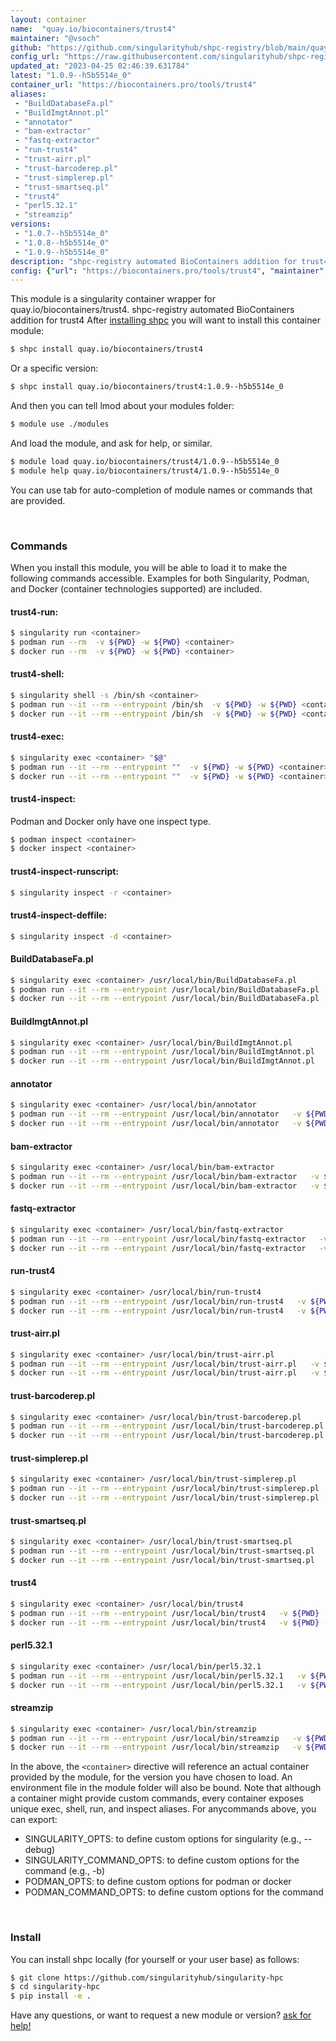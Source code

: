 ```yaml
---
layout: container
name:  "quay.io/biocontainers/trust4"
maintainer: "@vsoch"
github: "https://github.com/singularityhub/shpc-registry/blob/main/quay.io/biocontainers/trust4/container.yaml"
config_url: "https://raw.githubusercontent.com/singularityhub/shpc-registry/main/quay.io/biocontainers/trust4/container.yaml"
updated_at: "2023-04-25 02:46:39.631784"
latest: "1.0.9--h5b5514e_0"
container_url: "https://biocontainers.pro/tools/trust4"
aliases:
 - "BuildDatabaseFa.pl"
 - "BuildImgtAnnot.pl"
 - "annotator"
 - "bam-extractor"
 - "fastq-extractor"
 - "run-trust4"
 - "trust-airr.pl"
 - "trust-barcoderep.pl"
 - "trust-simplerep.pl"
 - "trust-smartseq.pl"
 - "trust4"
 - "perl5.32.1"
 - "streamzip"
versions:
 - "1.0.7--h5b5514e_0"
 - "1.0.8--h5b5514e_0"
 - "1.0.9--h5b5514e_0"
description: "shpc-registry automated BioContainers addition for trust4"
config: {"url": "https://biocontainers.pro/tools/trust4", "maintainer": "@vsoch", "description": "shpc-registry automated BioContainers addition for trust4", "latest": {"1.0.9--h5b5514e_0": "sha256:0bfe7f8942e91a15bf06179c67479961d0a85d6125d2a4a886a47288f3f656df"}, "tags": {"1.0.7--h5b5514e_0": "sha256:c2ebbe6ff6cc24630eb0aa6ea17295e9138e5d0612993b41fddd60398082836e", "1.0.8--h5b5514e_0": "sha256:86c7b2b07f9fdd7f87f1ee9fccabacdfd3fdc8222bc5276582910bae9a389697", "1.0.9--h5b5514e_0": "sha256:0bfe7f8942e91a15bf06179c67479961d0a85d6125d2a4a886a47288f3f656df"}, "docker": "quay.io/biocontainers/trust4", "aliases": {"BuildDatabaseFa.pl": "/usr/local/bin/BuildDatabaseFa.pl", "BuildImgtAnnot.pl": "/usr/local/bin/BuildImgtAnnot.pl", "annotator": "/usr/local/bin/annotator", "bam-extractor": "/usr/local/bin/bam-extractor", "fastq-extractor": "/usr/local/bin/fastq-extractor", "run-trust4": "/usr/local/bin/run-trust4", "trust-airr.pl": "/usr/local/bin/trust-airr.pl", "trust-barcoderep.pl": "/usr/local/bin/trust-barcoderep.pl", "trust-simplerep.pl": "/usr/local/bin/trust-simplerep.pl", "trust-smartseq.pl": "/usr/local/bin/trust-smartseq.pl", "trust4": "/usr/local/bin/trust4", "perl5.32.1": "/usr/local/bin/perl5.32.1", "streamzip": "/usr/local/bin/streamzip"}}
---
```


This module is a singularity container wrapper for quay.io/biocontainers/trust4.
shpc-registry automated BioContainers addition for trust4
After [installing shpc](#install) you will want to install this container module:


```bash
$ shpc install quay.io/biocontainers/trust4
```

Or a specific version:

```bash
$ shpc install quay.io/biocontainers/trust4:1.0.9--h5b5514e_0
```

And then you can tell lmod about your modules folder:

```bash
$ module use ./modules
```

And load the module, and ask for help, or similar.

```bash
$ module load quay.io/biocontainers/trust4/1.0.9--h5b5514e_0
$ module help quay.io/biocontainers/trust4/1.0.9--h5b5514e_0
```

You can use tab for auto-completion of module names or commands that are provided.

<br>

### Commands

When you install this module, you will be able to load it to make the following commands accessible.
Examples for both Singularity, Podman, and Docker (container technologies supported) are included.

#### trust4-run:

```bash
$ singularity run <container>
$ podman run --rm  -v ${PWD} -w ${PWD} <container>
$ docker run --rm  -v ${PWD} -w ${PWD} <container>
```

#### trust4-shell:

```bash
$ singularity shell -s /bin/sh <container>
$ podman run --it --rm --entrypoint /bin/sh  -v ${PWD} -w ${PWD} <container>
$ docker run --it --rm --entrypoint /bin/sh  -v ${PWD} -w ${PWD} <container>
```

#### trust4-exec:

```bash
$ singularity exec <container> "$@"
$ podman run --it --rm --entrypoint ""  -v ${PWD} -w ${PWD} <container> "$@"
$ docker run --it --rm --entrypoint ""  -v ${PWD} -w ${PWD} <container> "$@"
```

#### trust4-inspect:

Podman and Docker only have one inspect type.

```bash
$ podman inspect <container>
$ docker inspect <container>
```

#### trust4-inspect-runscript:

```bash
$ singularity inspect -r <container>
```

#### trust4-inspect-deffile:

```bash
$ singularity inspect -d <container>
```


#### BuildDatabaseFa.pl

```bash
$ singularity exec <container> /usr/local/bin/BuildDatabaseFa.pl
$ podman run --it --rm --entrypoint /usr/local/bin/BuildDatabaseFa.pl   -v ${PWD} -w ${PWD} <container> -c " $@"
$ docker run --it --rm --entrypoint /usr/local/bin/BuildDatabaseFa.pl   -v ${PWD} -w ${PWD} <container> -c " $@"
```


#### BuildImgtAnnot.pl

```bash
$ singularity exec <container> /usr/local/bin/BuildImgtAnnot.pl
$ podman run --it --rm --entrypoint /usr/local/bin/BuildImgtAnnot.pl   -v ${PWD} -w ${PWD} <container> -c " $@"
$ docker run --it --rm --entrypoint /usr/local/bin/BuildImgtAnnot.pl   -v ${PWD} -w ${PWD} <container> -c " $@"
```


#### annotator

```bash
$ singularity exec <container> /usr/local/bin/annotator
$ podman run --it --rm --entrypoint /usr/local/bin/annotator   -v ${PWD} -w ${PWD} <container> -c " $@"
$ docker run --it --rm --entrypoint /usr/local/bin/annotator   -v ${PWD} -w ${PWD} <container> -c " $@"
```


#### bam-extractor

```bash
$ singularity exec <container> /usr/local/bin/bam-extractor
$ podman run --it --rm --entrypoint /usr/local/bin/bam-extractor   -v ${PWD} -w ${PWD} <container> -c " $@"
$ docker run --it --rm --entrypoint /usr/local/bin/bam-extractor   -v ${PWD} -w ${PWD} <container> -c " $@"
```


#### fastq-extractor

```bash
$ singularity exec <container> /usr/local/bin/fastq-extractor
$ podman run --it --rm --entrypoint /usr/local/bin/fastq-extractor   -v ${PWD} -w ${PWD} <container> -c " $@"
$ docker run --it --rm --entrypoint /usr/local/bin/fastq-extractor   -v ${PWD} -w ${PWD} <container> -c " $@"
```


#### run-trust4

```bash
$ singularity exec <container> /usr/local/bin/run-trust4
$ podman run --it --rm --entrypoint /usr/local/bin/run-trust4   -v ${PWD} -w ${PWD} <container> -c " $@"
$ docker run --it --rm --entrypoint /usr/local/bin/run-trust4   -v ${PWD} -w ${PWD} <container> -c " $@"
```


#### trust-airr.pl

```bash
$ singularity exec <container> /usr/local/bin/trust-airr.pl
$ podman run --it --rm --entrypoint /usr/local/bin/trust-airr.pl   -v ${PWD} -w ${PWD} <container> -c " $@"
$ docker run --it --rm --entrypoint /usr/local/bin/trust-airr.pl   -v ${PWD} -w ${PWD} <container> -c " $@"
```


#### trust-barcoderep.pl

```bash
$ singularity exec <container> /usr/local/bin/trust-barcoderep.pl
$ podman run --it --rm --entrypoint /usr/local/bin/trust-barcoderep.pl   -v ${PWD} -w ${PWD} <container> -c " $@"
$ docker run --it --rm --entrypoint /usr/local/bin/trust-barcoderep.pl   -v ${PWD} -w ${PWD} <container> -c " $@"
```


#### trust-simplerep.pl

```bash
$ singularity exec <container> /usr/local/bin/trust-simplerep.pl
$ podman run --it --rm --entrypoint /usr/local/bin/trust-simplerep.pl   -v ${PWD} -w ${PWD} <container> -c " $@"
$ docker run --it --rm --entrypoint /usr/local/bin/trust-simplerep.pl   -v ${PWD} -w ${PWD} <container> -c " $@"
```


#### trust-smartseq.pl

```bash
$ singularity exec <container> /usr/local/bin/trust-smartseq.pl
$ podman run --it --rm --entrypoint /usr/local/bin/trust-smartseq.pl   -v ${PWD} -w ${PWD} <container> -c " $@"
$ docker run --it --rm --entrypoint /usr/local/bin/trust-smartseq.pl   -v ${PWD} -w ${PWD} <container> -c " $@"
```


#### trust4

```bash
$ singularity exec <container> /usr/local/bin/trust4
$ podman run --it --rm --entrypoint /usr/local/bin/trust4   -v ${PWD} -w ${PWD} <container> -c " $@"
$ docker run --it --rm --entrypoint /usr/local/bin/trust4   -v ${PWD} -w ${PWD} <container> -c " $@"
```


#### perl5.32.1

```bash
$ singularity exec <container> /usr/local/bin/perl5.32.1
$ podman run --it --rm --entrypoint /usr/local/bin/perl5.32.1   -v ${PWD} -w ${PWD} <container> -c " $@"
$ docker run --it --rm --entrypoint /usr/local/bin/perl5.32.1   -v ${PWD} -w ${PWD} <container> -c " $@"
```


#### streamzip

```bash
$ singularity exec <container> /usr/local/bin/streamzip
$ podman run --it --rm --entrypoint /usr/local/bin/streamzip   -v ${PWD} -w ${PWD} <container> -c " $@"
$ docker run --it --rm --entrypoint /usr/local/bin/streamzip   -v ${PWD} -w ${PWD} <container> -c " $@"
```



In the above, the `<container>` directive will reference an actual container provided
by the module, for the version you have chosen to load. An environment file in the
module folder will also be bound. Note that although a container
might provide custom commands, every container exposes unique exec, shell, run, and
inspect aliases. For anycommands above, you can export:

 - SINGULARITY_OPTS: to define custom options for singularity (e.g., --debug)
 - SINGULARITY_COMMAND_OPTS: to define custom options for the command (e.g., -b)
 - PODMAN_OPTS: to define custom options for podman or docker
 - PODMAN_COMMAND_OPTS: to define custom options for the command

<br>

### Install

You can install shpc locally (for yourself or your user base) as follows:

```bash
$ git clone https://github.com/singularityhub/singularity-hpc
$ cd singularity-hpc
$ pip install -e .
```

Have any questions, or want to request a new module or version? [ask for help!](https://github.com/singularityhub/singularity-hpc/issues)